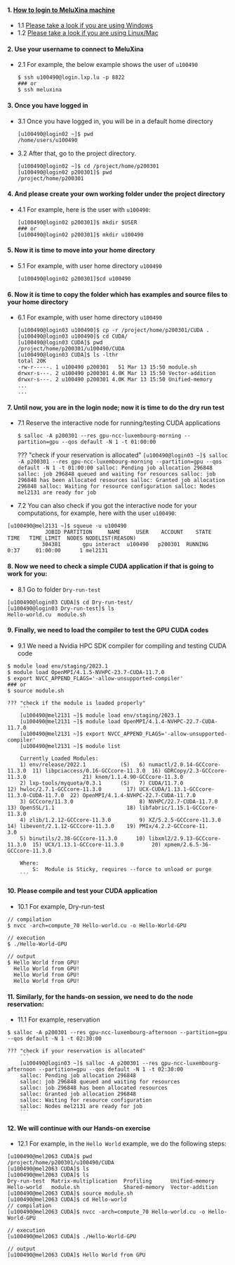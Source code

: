 #### 1. [How to login to MeluXina machine](https://docs.lxp.lu/first-steps/quick_start/)
- 1.1 [Please take a look if you are using Windows](https://docs.lxp.lu/first-steps/connecting/)
- 1.2 [Please take a look if you are using Linux/Mac](https://docs.lxp.lu/first-steps/connecting/)

#### 2. Use your username to connect to MeluXina
- 2.1 For example, the below example shows the user of `u100490` 
  ```
  $ ssh u100490@login.lxp.lu -p 8822
  ### or
  $ ssh meluxina 
  ```
#### 3. Once you have logged in
- 3.1 Once you have logged in, you will be in a default home directory 
  ```
  [u100490@login02 ~]$ pwd
  /home/users/u100490
  ```
- 3.2 After that, go to the project directory.
  ```
  [u100490@login02 ~]$ cd /project/home/p200301
  [u100490@login02 p200301]$ pwd
  /project/home/p200301
  ```
  
#### 4. And please create your own working folder under the project directory
- 4.1 For example, here is the user with `u100490`:
  ```
  [u100490@login02 p200301]$ mkdir $USER
  ### or 
  [u100490@login02 p200301]$ mkdir u100490  
  ```
#### 5. Now it is time to move into your home directory
- 5.1 For example, with user home directory `u100490` 
  ```
  [u100490@login02 p200301]$cd u100490
  ```

#### 6. Now it is time to copy the folder which has examples and source files to your home directory
- 6.1 For example, with user home directory `u100490`
  ```
  [u100490@login03 u100490]$ cp -r /project/home/p200301/CUDA .
  [u100490@login03 u100490]$ cd CUDA/
  [u100490@login03 CUDA]$ pwd
  /project/home/p200301/u100490/CUDA
  [u100490@login03 CUDA]$ ls -lthr
  total 20K
  -rw-r-----. 1 u100490 p200301   51 Mar 13 15:50 module.sh
  drwxr-s---. 2 u100490 p200301 4.0K Mar 13 15:50 Vector-addition
  drwxr-s---. 2 u100490 p200301 4.0K Mar 13 15:50 Unified-memory
  ...
  ...
  ```
#### 7. Until now, you are in the login node; now it is time to do the dry run test
- 7.1 Reserve the interactive node for running/testing CUDA applications 
  ```
  $ salloc -A p200301 --res gpu-ncc-luxembourg-morning --partition=gpu --qos default -N 1 -t 01:00:00
  ```
  
    ??? "check if your reservation is allocated"
        ```
        [u100490@login03 ~]$ salloc -A p200301 --res gpu-ncc-luxembourg-morning --partition=gpu --qos default -N 1 -t 01:00:00
        salloc: Pending job allocation 296848
        salloc: job 296848 queued and waiting for resources
        salloc: job 296848 has been allocated resources
        salloc: Granted job allocation 296848
        salloc: Waiting for resource configuration
        salloc: Nodes mel2131 are ready for job
        ```
     
 - 7.2 You can also check if you got the interactive node for your computations, for example, here with the user `u100490`:
 ```
 [u100490@mel2131 ~]$ squeue -u u100490
             JOBID PARTITION     NAME     USER    ACCOUNT    STATE       TIME   TIME_LIMIT  NODES NODELIST(REASON)
            304381       gpu interact  u100490   p200301  RUNNING       0:37     01:00:00      1 mel2131
 ```

#### 8. Now we need to check a simple CUDA application if that is going to work for you:
 - 8.1 Go to folder `Dry-run-test`
```
[u100490@login03 CUDA]$ cd Dry-run-test/
[u100490@login03 Dry-run-test]$ ls 
Hello-world.cu  module.sh
```

#### 9. Finally, we need to load the compiler to test the GPU CUDA codes
 - 9.1 We need a Nvidia HPC SDK compiler for compiling and testing CUDA code
 ```
 $ module load env/staging/2023.1
 $ module load OpenMPI/4.1.5-NVHPC-23.7-CUDA-11.7.0
 $ export NVCC_APPEND_FLAGS='-allow-unsupported-compiler'
 ### or
 $ source module.sh
 ```
 
    ??? "check if the module is loaded properly"
        ```
        [u100490@mel2131 ~]$ module load env/staging/2023.1
        [u100490@mel2131 ~]$ module load OpenMPI/4.1.4-NVHPC-22.7-CUDA-11.7.0
        [u100490@mel2131 ~]$ export NVCC_APPEND_FLAGS='-allow-unsupported-compiler'
        [u100490@mel2131 ~]$ module list
        
        Currently Loaded Modules:
        1) env/release/2022.1           (S)   6) numactl/2.0.14-GCCcore-11.3.0  11) libpciaccess/0.16-GCCcore-11.3.0  16) GDRCopy/2.3-GCCcore-11.3.0                  21) knem/1.1.4.90-GCCcore-11.3.0
        2) lxp-tools/myquota/0.3.1      (S)   7) CUDA/11.7.0                    12) hwloc/2.7.1-GCCcore-11.3.0        17) UCX-CUDA/1.13.1-GCCcore-11.3.0-CUDA-11.7.0  22) OpenMPI/4.1.4-NVHPC-22.7-CUDA-11.7.0
        3) GCCcore/11.3.0                     8) NVHPC/22.7-CUDA-11.7.0         13) OpenSSL/1.1                       18) libfabric/1.15.1-GCCcore-11.3.0
        4) zlib/1.2.12-GCCcore-11.3.0         9) XZ/5.2.5-GCCcore-11.3.0        14) libevent/2.1.12-GCCcore-11.3.0    19) PMIx/4.2.2-GCCcore-11.	3.0
        5) binutils/2.38-GCCcore-11.3.0      10) libxml2/2.9.13-GCCcore-11.3.0  15) UCX/1.13.1-GCCcore-11.3.0         20) xpmem/2.6.5-36-GCCcore-11.3.0
        
        Where:
            S:  Module is Sticky, requires --force to unload or purge
        ```


#### 10. Please compile and test your CUDA application 
 - 10.1 For example, Dry-run-test
 ```
 // compilation
 $ nvcc -arch=compute_70 Hello-world.cu -o Hello-World-GPU

 // execution
 $ ./Hello-World-GPU

 // output
 $ Hello World from GPU!
   Hello World from GPU!
   Hello World from GPU!
   Hello World from GPU!
 ```

#### 11. Similarly, for the hands-on session, we need to do the node reservation:
 - 11.1 For example, reservation
 ```
 $ salloc -A p200301 --res gpu-ncc-luxembourg-afternoon --partition=gpu --qos default -N 1 -t 02:30:00
 ```

    ??? "check if your reservation is allocated"
        ```
        [u100490@login03 ~]$ salloc -A p200301 --res gpu-ncc-luxembourg-afternoon --partition=gpu --qos default -N 1 -t 02:30:00
        salloc: Pending job allocation 296848
        salloc: job 296848 queued and waiting for resources
        salloc: job 296848 has been allocated resources
        salloc: Granted job allocation 296848
        salloc: Waiting for resource configuration
        salloc: Nodes mel2131 are ready for job
        ```

#### 12. We will continue with our Hands-on exercise
 - 12.1 For example, in the `Hello World` example, we do the following steps:
 ```
 [u100490@mel2063 CUDA]$ pwd
 /project/home/p200301/u100490/CUDA
 [u100490@mel2063 CUDA]$ ls
 [u100490@mel2063 CUDA]$ ls
 Dry-run-test  Matrix-multiplication  Profiling      Unified-memory
 Hello-world   module.sh              Shared-memory  Vector-addition
 [u100490@mel2063 CUDA]$ source module.sh
 [u100490@mel2063 CUDA]$ cd Hello-world
 // compilation
 [u100490@mel2063 CUDA]$ nvcc -arch=compute_70 Hello-world.cu -o Hello-World-GPU 

 // execution
 [u100490@mel2063 CUDA]$ ./Hello-World-GPU

 // output
 [u100490@mel2063 CUDA]$ Hello World from GPU
 ```
